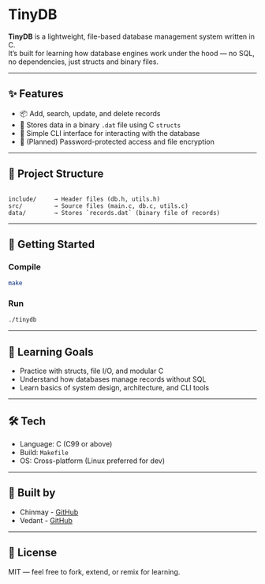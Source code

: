 # TinyDB

**TinyDB** is a lightweight, file-based database management system written in C.  
It’s built for learning how database engines work under the hood — no SQL, no dependencies, just structs and binary files.

---

## ✨ Features

- 📦 Add, search, update, and delete records
- 💾 Stores data in a binary `.dat` file using C `structs`
- 📂 Simple CLI interface for interacting with the database
- 🔐 (Planned) Password-protected access and file encryption

---

## 📁 Project Structure

```

include/     → Header files (db.h, utils.h)
src/         → Source files (main.c, db.c, utils.c)
data/        → Stores `records.dat` (binary file of records)

````

---

## 🚀 Getting Started

### Compile
```bash
make
````

### Run

```bash
./tinydb
```

---

## 🧠 Learning Goals

* Practice with structs, file I/O, and modular C
* Understand how databases manage records without SQL
* Learn basics of system design, architecture, and CLI tools

---

## 🛠️ Tech

* Language: C (C99 or above)
* Build: `Makefile`
* OS: Cross-platform (Linux preferred for dev)

---

## 🧱 Built by

* Chinmay - [GitHub](https://github.com/chishxd)
* Vedant - [GitHub](https://github.com/VedantParte23)

---

## 📌 License

MIT — feel free to fork, extend, or remix for learning.